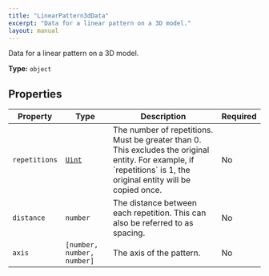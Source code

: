 ```yaml
---
title: "LinearPattern3dData"
excerpt: "Data for a linear pattern on a 3D model."
layout: manual
---
```


Data for a linear pattern on a 3D model.

**Type:** `object`





## Properties

| Property | Type | Description | Required |
|----------|------|-------------|----------|
| `repetitions` |[`Uint`](/docs/kcl/types/Uint)| The number of repetitions. Must be greater than 0. This excludes the original entity. For example, if &#x60;repetitions&#x60; is 1, the original entity will be copied once. | No |
| `distance` |`number`| The distance between each repetition. This can also be referred to as spacing. | No |
| `axis` |`[number, number, number]`| The axis of the pattern. | No |


